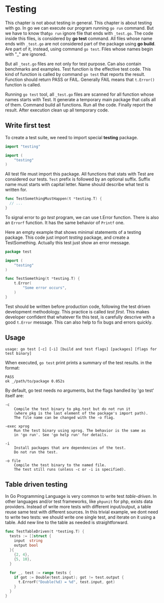 # Testing

This chapter is not about testing in general. This chapter is about testing with go. In go we can execute our program running `go run` command. But we have to know that`go run` ignore file that ends with `_test.go`. The code inside this files, is considered by **go test** command. All files whose name ends with `_test.go` are not considered part of the package using **go build**. Are part of it, instead, using command `go test`. Files whose names begin with "\_" are ignored.

But all `_test.go` files are not only for test purpose. Can also contain benchmarks and examples. Test function is the effective test code. This kind of function is called by command `go test` that reports the result. Function should return PASS or FAIL. Generally FAIL means that `t.Error()` function is called.

Running `go test` tool, all `_test.go` files are scanned for all function whose names starts with Test. It generate a temporary main package that calls all of them. Command build all functions. Run all the code. Finally report the result. After execution clean up all temporary code.

## Write first test

To create a test suite, we need to import special **testing** package.

```go
import "testing"

import (
    "testing"
)
```

All test file must import this package. All functions that stats with Test are considered our tests. `Test` prefix is followed by an optional suffix. Suffix name must starts with capital letter. Name should describe what test is written for.

```go
func TestSomethingMustHappen(t *testing.T) {
  // ...
}
```

To signal error to _go test_ program, we can use t.Error function. There is also an `Errorf` function. It has the same behavior of `Printf` one.

Here an empty example that shows minimal statements of a testing package. This code just import _testing_ package, and create a TestSomething. Actually this test just show an error message.

```go
package test

import (
    "testing"
)

func TestSomething(t *testing.T) {
    t.Error(
        "Some error occurs",
    )
}
```

Test should be written before production code, following the test driven development methodology. This practice is called _test first_. This makes developer confident that whatever fix this test, is carefully descrive with a good `t.Error` message. This can also help to fix bugs and errors quickly.

## Usage

```
usage: go test [-c] [-i] [build and test flags] [packages] [flags for test binary]
```

When executed, `go test` print prints a summary of the test results.  in the format:

```
PASS
ok _/path/to/package 0.052s
```

By default, go test needs no arguments, but the flags handled by 'go test' itself are:

```
-c
    Compile the test binary to pkg.test but do not run it
    (where pkg is the last element of the package's import path).
    The file name can be changed with the -o flag.

-exec xprog
    Run the test binary using xprog. The behavior is the same as
    in 'go run'. See 'go help run' for details.

-i
    Install packages that are dependencies of the test.
    Do not run the test.

-o file
    Compile the test binary to the named file.
    The test still runs (unless -c or -i is specified).
```

## Table driven testing

In Go Programming Language is very common to write test _table-driven_. In other languages and/or test frameworks, like `phpunit` for php, exists data providers. Instead of write more tests with different input/output, a table reuse same test with different sources. In this trivial example, we dont need to write two tests: we should write one single test, and iterate on it using a table. Add new line to the table as needed is straightforward.

```go
func TestTableDriven(t *testing.T) {
  tests := []struct {
    input  string
    output bool
  }{
    {2, 4},
    {5, 10},
  }
  
  for _, test := range tests {
    if got := Double(test.input); got != test.output {
      t.ErrorF("Double(%d) = %d", test.input, got)
    }
  }
}
```



